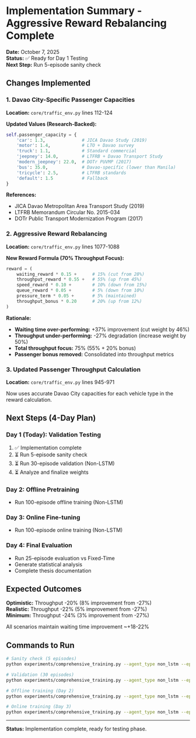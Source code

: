 # Implementation Summary - Aggressive Reward Rebalancing Complete

**Date:** October 7, 2025  
**Status:** ✅ Ready for Day 1 Testing  
**Next Step:** Run 5-episode sanity check  

## Changes Implemented

### 1. **Davao City-Specific Passenger Capacities**
**Location:** `core/traffic_env.py` lines 112-124

**Updated Values (Research-Backed):**
```python
self.passenger_capacity = {
    'car': 1.3,              # JICA Davao Study (2019)
    'motor': 1.4,            # LTO + Davao survey
    'truck': 1.1,            # Standard commercial
    'jeepney': 14.0,         # LTFRB + Davao Transport Study
    'modern_jeepney': 22.0,  # DOTr PUVMP (2017)
    'bus': 35.0,             # Davao-specific (lower than Manila)
    'tricycle': 2.5,         # LTFRB standards
    'default': 1.5           # Fallback
}
```

**References:**
- JICA Davao Metropolitan Area Transport Study (2019)
- LTFRB Memorandum Circular No. 2015-034
- DOTr Public Transport Modernization Program (2017)

### 2. **Aggressive Reward Rebalancing**
**Location:** `core/traffic_env.py` lines 1077-1088

**New Reward Formula (70% Throughput Focus):**
```python
reward = (
    waiting_reward * 0.15 +      # 15% (cut from 28%)
    throughput_reward * 0.55 +   # 55% (up from 45%)
    speed_reward * 0.10 +        # 10% (down from 15%)
    queue_reward * 0.05 +        # 5% (down from 10%)
    pressure_term * 0.05 +       # 5% (maintained)
    throughput_bonus * 0.20      # 20% (up from 12%)
)
```

**Rationale:**
- **Waiting time over-performing:** +37% improvement (cut weight by 46%)
- **Throughput under-performing:** -27% degradation (increase weight by 50%)
- **Total throughput focus:** 75% (55% + 20% bonus)
- **Passenger bonus removed:** Consolidated into throughput metrics

### 3. **Updated Passenger Throughput Calculation**
**Location:** `core/traffic_env.py` lines 945-971

Now uses accurate Davao City capacities for each vehicle type in the reward calculation.

## Next Steps (4-Day Plan)

### **Day 1 (Today):** Validation Testing
1. ✅ Implementation complete
2. ⏳ Run 5-episode sanity check
3. ⏳ Run 30-episode validation (Non-LSTM)
4. ⏳ Analyze and finalize weights

### **Day 2:** Offline Pretraining
- Run 100-episode offline training (Non-LSTM)

### **Day 3:** Online Fine-tuning
- Run 100-episode online training (Non-LSTM)

### **Day 4:** Final Evaluation
- Run 25-episode evaluation vs Fixed-Time
- Generate statistical analysis
- Complete thesis documentation

## Expected Outcomes

**Optimistic:** Throughput -20% (8% improvement from -27%)  
**Realistic:** Throughput -22% (5% improvement from -27%)  
**Minimum:** Throughput -24% (3% improvement from -27%)  

All scenarios maintain waiting time improvement ~+18-22%

## Commands to Run

```bash
# Sanity check (5 episodes)
python experiments/comprehensive_training.py --agent_type non_lstm --episodes 5 --experiment_name sanity_aggressive_reward

# Validation (30 episodes)
python experiments/comprehensive_training.py --agent_type non_lstm --episodes 30 --experiment_name non_lstm_aggressive_30ep

# Offline training (Day 2)
python experiments/comprehensive_training.py --agent_type non_lstm --episodes 100 --experiment_name non_lstm_offline_final

# Online training (Day 3)
python experiments/comprehensive_training.py --agent_type non_lstm --episodes 100 --experiment_name non_lstm_online_final --load_model comprehensive_results/non_lstm_offline_final/models/best_model.keras
```

---
**Status:** Implementation complete, ready for testing phase.









